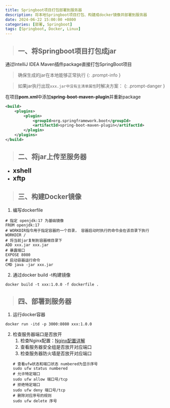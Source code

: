 ```yaml
---
title: Springboot项目打包部署到服务器
description: 将本地Springboot项目打包、构建成docker镜像并部署到服务器
date: 2024-06-22 15:00:00 +0800
categories: [部署, Springboot]
tags: [Springboot, Docker, Linux]
---
```


> ## 一、将Springboot项目打包成jar

通过IntelliJ IDEA Maven插件package直接打包SpringBoot项目

> 确保生成的jar在本地能够正常执行
{: .prompt-info }

> 如果jar执行出现`xxx.jar中没有主清单属性`时解决方案：
{: .prompt-danger }

在项目**pom.xml**中添加**spring-boot-maven-plugin**并重新package

```xml
<build>
    <plugins>
        <plugin>
            <groupId>org.springframework.boot</groupId>
            <artifactId>spring-boot-maven-plugin</artifactId>
        </plugin>
    </plugins>
</build>
```

> ## 二、将jar上传至服务器

- <b><span  style="font-size: 20px; "> xshell </span></b>
- <b><span  style="font-size: 20px; "> xftp </span></b>

> ## 三、构建Docker镜像

1. 编写dockerfile
```shell
# 指定 openjdk:17 为基础镜像
FROM openjdk:17
# WORKDIR指令用于指定容器的一个目录， 容器启动时执行的命令会在该目录下执行
WORKDIR /
# 将当前jar复制到容器根目录下
ADD xxx.jar xxx.jar 
# 暴露端口
EXPOSE 8080
# 启动容器运行命令
CMD java -jar xxx.jar
```
2. 通过docker build -t构建镜像
```shell
docker build -t xxx:1.0.0 -f dockerfile .
```

> ## 四、部署到服务器

1. 运行docker容器
```shell
docker run -itd -p 3000:8080 xxx:1.0.0
```
2. 检查服务器端口是否放开
   1. 检查Nginx配置：[Nginx配置详解](https://soupk.github.io/posts/nginx-peizhi-xiangjie/)
   2. 查看服务器安全组是否放开对应端口
   3. 检查服务器防火墙是否放开对应端口
   ```shell
   # 查看ufw状态和端口状态 numbered为显示序号
   sudo ufw status numbered
   # 允许特定端口
   sudo ufw allow 端口号/tcp
   # 拒绝特定端口
   sudo ufw deny 端口号/tcp
   # 删除对应序号的规则
   sudo ufw delete 序号
   ```
   
